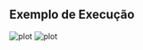 ## Exemplo de Execução

![plot](.imgs_exemplos/abstract_factory.png)
![plot](.imgs_exemplos/padrao_builder.png)
